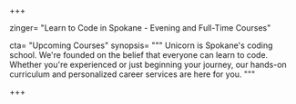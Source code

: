 +++

zinger= "Learn to Code in Spokane - Evening and Full-Time Courses"

cta= "Upcoming Courses"
synopsis= """
Unicorn is Spokane's coding school. We're founded on the belief that everyone can learn to code.  Whether you're experienced or just beginning your journey, our hands-on curriculum and personalized career services are here for you.
"""

+++
